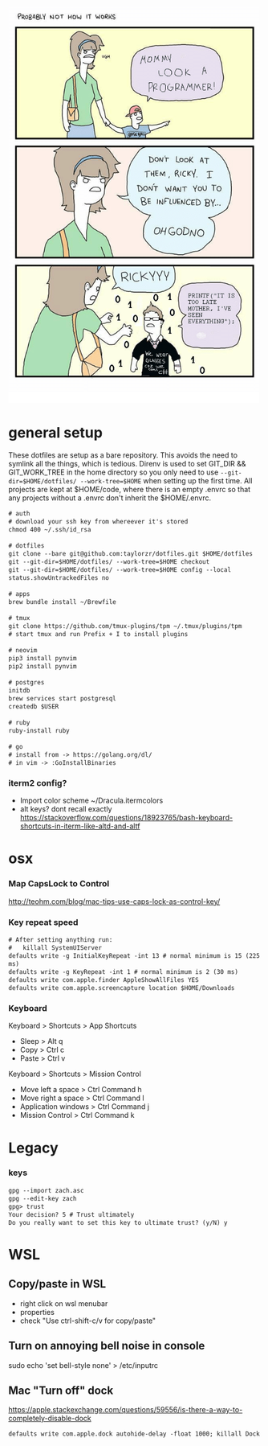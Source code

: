 ![life](life.png)
# general setup

These dotfiles are setup as a bare repository. This avoids the need to symlink all the things, which
is tedious. Direnv is used to set GIT_DIR && GIT_WORK_TREE in the home directory so you only need to
use `--git-dir=$HOME/dotfiles/ --work-tree=$HOME` when setting up the first time. All projects are
kept at $HOME/code, where there is an empty .envrc so that any projects without a .envrc don't
inherit the $HOME/.envrc.

```
# auth
# download your ssh key from whereever it's stored
chmod 400 ~/.ssh/id_rsa

# dotfiles
git clone --bare git@github.com:taylorzr/dotfiles.git $HOME/dotfiles
git --git-dir=$HOME/dotfiles/ --work-tree=$HOME checkout
git --git-dir=$HOME/dotfiles/ --work-tree=$HOME config --local status.showUntrackedFiles no

# apps
brew bundle install ~/Brewfile

# tmux
git clone https://github.com/tmux-plugins/tpm ~/.tmux/plugins/tpm
# start tmux and run Prefix + I to install plugins

# neovim
pip3 install pynvim
pip2 install pynvim

# postgres
initdb
brew services start postgresql
createdb $USER

# ruby
ruby-install ruby

# go
# install from -> https://golang.org/dl/
# in vim -> :GoInstallBinaries
```

### iterm2 config?
- Import color scheme ~/Dracula.itermcolors
- alt keys? dont recall exactly
  https://stackoverflow.com/questions/18923765/bash-keyboard-shortcuts-in-iterm-like-altd-and-altf

# osx

### Map CapsLock to Control
http://teohm.com/blog/mac-tips-use-caps-lock-as-control-key/

### Key repeat speed
```
# After setting anything run:
#   killall SystemUIServer
defaults write -g InitialKeyRepeat -int 13 # normal minimum is 15 (225 ms)
defaults write -g KeyRepeat -int 1 # normal minimum is 2 (30 ms)
defaults write com.apple.finder AppleShowAllFiles YES
defaults write com.apple.screencapture location $HOME/Downloads
```

### Keyboard
Keyboard > Shortcuts > App Shortcuts
- Sleep > Alt q
- Copy > Ctrl c
- Paste > Ctrl v

Keyboard > Shortcuts > Mission Control
- Move left a space > Ctrl Command h
- Move right a space > Ctrl Command l
- Application windows > Ctrl Command j
- Mission Control > Ctrl Command k

# Legacy
### keys
```
gpg --import zach.asc
gpg --edit-key zach
gpg> trust
Your decision? 5 # Trust ultimately
Do you really want to set this key to ultimate trust? (y/N) y
```

# WSL

## Copy/paste in WSL
- right click on wsl menubar
- properties
- check "Use ctrl-shift-c/v for copy/paste"

## Turn on annoying bell noise in console
sudo echo 'set bell-style none' > /etc/inputrc

## Mac "Turn off" dock
https://apple.stackexchange.com/questions/59556/is-there-a-way-to-completely-disable-dock
```
defaults write com.apple.dock autohide-delay -float 1000; killall Dock
```

